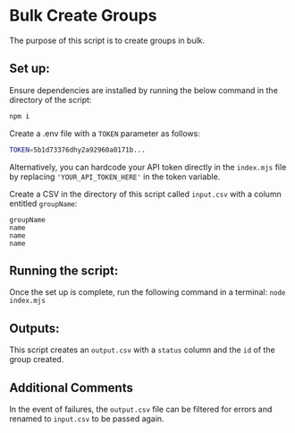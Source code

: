 # Bulk Create Groups

The purpose of this script is to create groups in bulk.

## Set up:

Ensure dependencies are installed by running the below command in the directory of the script:

```bash
npm i
```

Create a .env file with a `TOKEN` parameter as follows:

```bash
TOKEN=5b1d73376dhy2a92960a0171b...
```

Alternatively, you can hardcode your API token directly in the `index.mjs` file by replacing `'YOUR_API_TOKEN_HERE'` in the token variable.

Create a CSV in the directory of this script called `input.csv` with a column entitled `groupName`:

```csv
groupName
name
name
name
```

## Running the script:

Once the set up is complete, run the following command in a terminal:
`node index.mjs`

## Outputs:

This script creates an `output.csv` with a `status` column and the `id` of the group created.

## Additional Comments

In the event of failures, the `output.csv` file can be filtered for errors and renamed to `input.csv` to be passed again.
